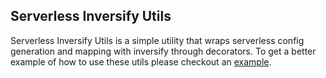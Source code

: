 ## Serverless Inversify Utils
Serverless Inversify Utils is a simple utility that wraps serverless config generation and mapping with inversify through decorators. To get a better example of how to use these utils please checkout an [example](example).